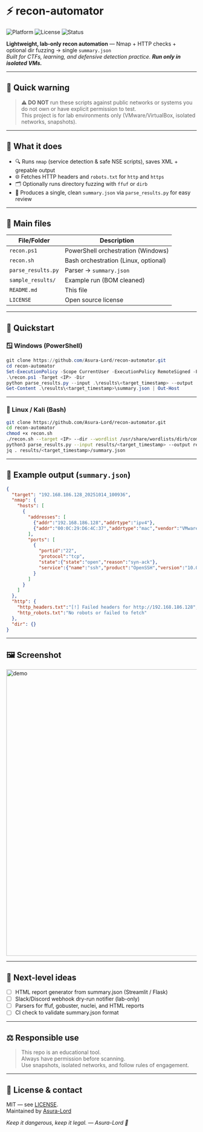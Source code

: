 # ⚡ recon-automator

![Platform](https://img.shields.io/badge/platform-Windows%20%7C%20Linux-blue?style=flat-square)
![License](https://img.shields.io/badge/license-MIT-brightgreen?style=flat-square)
![Status](https://img.shields.io/badge/status-LAB--ONLY-red?style=flat-square)

**Lightweight, lab-only recon automation** — Nmap + HTTP checks + optional dir fuzzing → single `summary.json`  
_Built for CTFs, learning, and defensive detection practice. **Run only in isolated VMs.**_

---

## 🔐 Quick warning

> **:warning: DO NOT** run these scripts against public networks or systems you do not own or have explicit permission to test.  
> This project is for lab environments only (VMware/VirtualBox, isolated networks, snapshots).

---

## 🧩 What it does

- 🔍 Runs `nmap` (service detection & safe NSE scripts), saves XML + grepable output
- 🌐 Fetches HTTP headers and `robots.txt` for `http` and `https`
- 🗂️ Optionally runs directory fuzzing with `ffuf` or `dirb`
- 📄 Produces a single, clean `summary.json` via `parse_results.py` for easy review

---

## 📂 Main files

| File/Folder          | Description                                 |
|----------------------|---------------------------------------------|
| `recon.ps1`          | PowerShell orchestration (Windows)          |
| `recon.sh`           | Bash orchestration (Linux, optional)        |
| `parse_results.py`   | Parser → `summary.json`                     |
| `sample_results/`    | Example run (BOM cleaned)                   |
| `README.md`          | This file                                   |
| `LICENSE`            | Open source license                         |

---

## 🚀 Quickstart

### 🪟 Windows (PowerShell)

```powershell
git clone https://github.com/Asura-Lord/recon-automator.git
cd recon-automator
Set-ExecutionPolicy -Scope CurrentUser -ExecutionPolicy RemoteSigned -Force   # one-time
.\recon.ps1 -Target <IP> -Dir
python parse_results.py --input .\results\<target_timestamp> --output .\results\<target_timestamp>\summary.json
Get-Content .\results\<target_timestamp>\summary.json | Out-Host
```

---

### 🐧 Linux / Kali (Bash)

```bash
git clone https://github.com/Asura-Lord/recon-automator.git
cd recon-automator
chmod +x recon.sh
./recon.sh --target <IP> --dir --wordlist /usr/share/wordlists/dirb/common.txt
python3 parse_results.py --input results/<target_timestamp> --output results/<target_timestamp>/summary.json
jq . results/<target_timestamp>/summary.json
```

---

## 🧾 Example output (`summary.json`)

```json
{
  "target": "192.168.186.128_20251014_100936",
  "nmap": {
    "hosts": [
      {
        "addresses": [
          {"addr":"192.168.186.128","addrtype":"ipv4"},
          {"addr":"00:0C:29:D6:4C:37","addrtype":"mac","vendor":"VMware"}
        ],
        "ports": [
          {
            "portid":"22",
            "protocol":"tcp",
            "state":{"state":"open","reason":"syn-ack"},
            "service":{"name":"ssh","product":"OpenSSH","version":"10.0p2 Debian 5"}
          }
        ]
      }
    ]
  },
  "http": {
    "http_headers.txt":"[!] Failed headers for http://192.168.186.128",
    "http_robots.txt":"No robots or failed to fetch"
  },
  "dir": {}
}
```

---

## 🖼️ Screenshot

<img width="1917" height="757" alt="demo" src="https://github.com/user-attachments/assets/00b20f10-dd2e-4942-97cc-f33ef8eb14b9" />

---

## 🔭 Next-level ideas

- [ ] HTML report generator from summary.json (Streamlit / Flask)
- [ ] Slack/Discord webhook dry-run notifier (lab-only)
- [ ] Parsers for ffuf, gobuster, nuclei, and HTML reports
- [ ] CI check to validate summary.json format

---

## ⚖️ Responsible use

> This repo is an educational tool.  
> Always have permission before scanning.  
> Use snapshots, isolated networks, and follow rules of engagement.

---

## 🧾 License & contact

MIT — see [LICENSE](LICENSE).  
Maintained by [Asura-Lord](https://github.com/Asura-Lord)

_Keep it dangerous, keep it legal. — Asura-Lord 👹_
